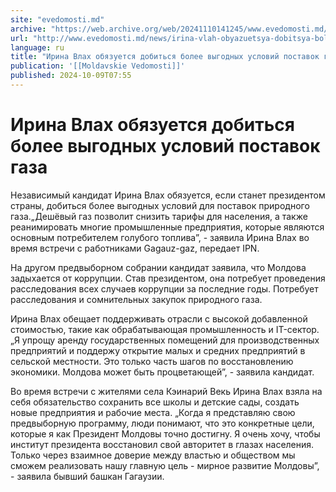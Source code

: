 ```yaml
---
site: "evedomosti.md"
archive: "https://web.archive.org/web/20241110141245/www.evedomosti.md/news/irina-vlah-obyazuetsya-dobitsya-bolee-vygodnyh-uslovij-posta"
url: "http://www.evedomosti.md/news/irina-vlah-obyazuetsya-dobitsya-bolee-vygodnyh-uslovij-posta"
language: ru
title: "Ирина Влах обязуется добиться более выгодных условий поставок газа"
publication: '[[Moldavskie Vedomosti]]'
published: 2024-10-09T07:55
---
```


# Ирина Влах обязуется добиться более выгодных условий поставок газа

Независимый кандидат Ирина Влах обязуется, если станет президентом страны, добиться более выгодных условий для поставок природного газа.„Дешёвый газ позволит снизить тарифы для населения, а также реанимировать многие промышленные предприятия, которые являются основным потребителем голубого топлива”, - заявила Ирина Влах во время встречи с работниками Gagauz-gaz, передает IPN.

На другом предвыборном собрании кандидат заявила, что Молдова задыхается от коррупции. Став президентом, она потребует проведения расследования всех случаев коррупции за последние годы. Потребует расследования и сомнительных закупок природного газа.

Ирина Влах обещает поддерживать отрасли с высокой добавленной стоимостью, такие как обрабатывающая промышленность и IT-сектор. „Я упрощу аренду государственных помещений для производственных предприятий и поддержу открытие малых и средних предприятий в сельской местности. Это только часть шагов по восстановлению экономики. Молдова может быть процветающей”, - заявила кандидат.

Во время встречи с жителями села Кэинарий Векь Ирина Влах взяла на себя обязательство сохранить все школы и детские сады, создать новые предприятия и рабочие места. „Когда я представляю свою предвыборную программу, люди понимают, что это конкретные цели, которые я как Президент Молдовы точно достигну. Я очень хочу, чтобы институт президента восстановил свой авторитет в глазах населения. Только через взаимное доверие между властью и обществом мы сможем реализовать нашу главную цель - мирное развитие Молдовы”, - заявила бывший башкан Гагаузии.